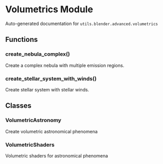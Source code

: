 # Volumetrics Module

Auto-generated documentation for `utils.blender.advanced.volumetrics`

## Functions

### create_nebula_complex()

Create a complex nebula with multiple emission regions.

### create_stellar_system_with_winds()

Create stellar system with stellar winds.

## Classes

### VolumetricAstronomy

Create volumetric astronomical phenomena

### VolumetricShaders

Volumetric shaders for astronomical phenomena

